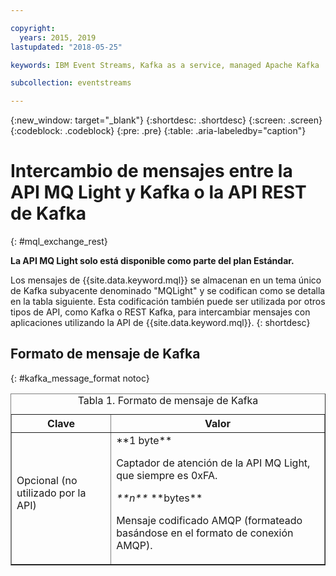 ```yaml
---

copyright:
  years: 2015, 2019
lastupdated: "2018-05-25"

keywords: IBM Event Streams, Kafka as a service, managed Apache Kafka

subcollection: eventstreams

---
```


{:new_window: target="_blank"}
{:shortdesc: .shortdesc}
{:screen: .screen}
{:codeblock: .codeblock}
{:pre: .pre}
{:table: .aria-labeledby="caption"}

<!-- 15/11/18: info moved to eventstreams075.md, moved because of doc app changes -->
# Intercambio de mensajes entre la API MQ Light y Kafka o la API REST de Kafka
{: #mql_exchange_rest}

**La API MQ Light solo está disponible como parte del plan Estándar.**
<br/>

Los mensajes de {{site.data.keyword.mql}} se almacenan en un tema único de Kafka subyacente denominado "MQLight" y se codifican como se detalla en la tabla siguiente. Esta codificación también puede ser utilizada por otros tipos de API, como Kafka o REST Kafka, para intercambiar mensajes con aplicaciones utilizando la API de {{site.data.keyword.mql}}.
{: shortdesc}

## Formato de mensaje de Kafka
{: #kafka_message_format notoc}

<table border='1'>
<caption>Tabla 1. Formato de mensaje de Kafka</caption>
  <tr>
    <th> Clave </th>
    <th> Valor </th>
  </tr>
  <tr>
    <td> Opcional (no utilizado por la API)
	<p></p>
	</td>
    <td>**1 byte**
	<p>		     Captador de atención de la API MQ Light, que siempre es 0xFA.</p>
    <p><var class="keyword varname">**n**</var> **bytes**</p>
    <p>		    Mensaje codificado AMQP (formateado basándose en el formato de conexión AMQP). </p></td>
  </tr>
</table>


